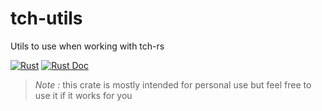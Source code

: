 # tch-utils
Utils to use when working with tch-rs 

[![Rust](https://github.com/oxabz/tch-utils/actions/workflows/rust.yml/badge.svg)](https://github.com/oxabz/tch-utils/actions/workflows/rust.yml) [![Rust Doc](https://github.com/oxabz/tch-utils/actions/workflows/rust-doc.yml/badge.svg)](https://github.com/oxabz/tch-utils/actions/workflows/rust-doc.yml)

> *Note :* this crate is mostly intended for personal use but feel free to use it if it works for you

